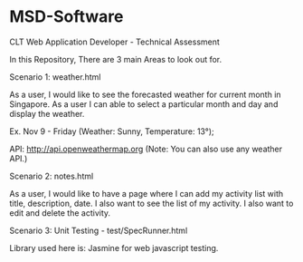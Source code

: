 # MSD-Software
CLT Web Application Developer - Technical Assessment

In this Repository, There are 3 main Areas to look out for.

Scenario 1: weather.html

As a user, I would like to see the  forecasted weather for current month in Singapore. As a user I can able to select a particular month and day and display the weather.

Ex.  Nov 9 - Friday (Weather: Sunny, Temperature: 13°);

API: http://api.openweathermap.org (Note: You can also use any weather API.)




Scenario 2: notes.html

As a user, I would like to have a page where I can add my activity list with title, description, date. I also want to see the list of my activity. I also want to edit and delete the activity.





Scenario 3: Unit Testing  - test/SpecRunner.html

Library used here is: Jasmine for web javascript testing.
